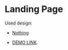 # Landing Page

Used design:
- [Nothing](https://www.figma.com/file/DtkQmQ797hk0nI4KfMi2Uq/BOSE-New-Version?type=design&node-id=6802-139&t=L7eKz5YKLN0m5WxR-0)


- [DEMO LINK]( https://petrushinsky-kirill.github.io/layout_landing-page/ ).

